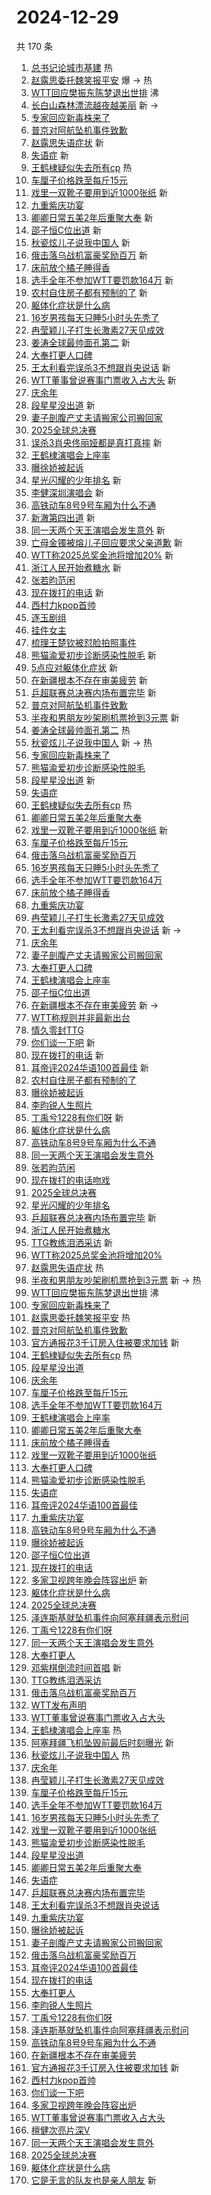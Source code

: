 # 2024-12-29

共 170 条

<!-- BEGIN -->
<!-- 最后更新时间 Sun Dec 29 2024 03:12:10 GMT+0800 (China Standard Time) -->

1. [总书记论城市基建](https://s.weibo.com//weibo?q=%23%E6%80%BB%E4%B9%A6%E8%AE%B0%E8%AE%BA%E5%9F%8E%E5%B8%82%E5%9F%BA%E5%BB%BA%23&Refer=new_time)
   热
1. [赵露思委托魏笑报平安](https://s.weibo.com//weibo?q=%E8%B5%B5%E9%9C%B2%E6%80%9D%E5%A7%94%E6%89%98%E9%AD%8F%E7%AC%91%E6%8A%A5%E5%B9%B3%E5%AE%89&t=31&band_rank=1&Refer=top)
   爆 -> 热
1. [WTT回应樊振东陈梦退出世排](https://s.weibo.com//weibo?q=WTT%E5%9B%9E%E5%BA%94%E6%A8%8A%E6%8C%AF%E4%B8%9C%E9%99%88%E6%A2%A6%E9%80%80%E5%87%BA%E4%B8%96%E6%8E%92&t=31&band_rank=2&Refer=top)
   沸
1. [长白山森林漂流越夜越美丽](https://s.weibo.com//weibo?q=%23%E9%95%BF%E7%99%BD%E5%B1%B1%E6%A3%AE%E6%9E%97%E6%BC%82%E6%B5%81%E8%B6%8A%E5%A4%9C%E8%B6%8A%E7%BE%8E%E4%B8%BD%23&t=31&band_rank=3&Refer=top)
   新 ->
1. [专家回应新毒株来了](https://s.weibo.com//weibo?q=%23%E4%B8%93%E5%AE%B6%E5%9B%9E%E5%BA%94%E6%96%B0%E6%AF%92%E6%A0%AA%E6%9D%A5%E4%BA%86%23&t=31&band_rank=4&Refer=top)
1. [普京对阿航坠机事件致歉](https://s.weibo.com//weibo?q=%23%E6%99%AE%E4%BA%AC%E5%AF%B9%E9%98%BF%E8%88%AA%E5%9D%A0%E6%9C%BA%E4%BA%8B%E4%BB%B6%E8%87%B4%E6%AD%89%23&t=31&band_rank=5&Refer=top)
1. [赵露思失语症状](https://s.weibo.com//weibo?q=%23%E8%B5%B5%E9%9C%B2%E6%80%9D%E5%A4%B1%E8%AF%AD%E7%97%87%E7%8A%B6%23&t=31&band_rank=6&Refer=top)
   新
1. [失语症](https://s.weibo.com//weibo?q=%E5%A4%B1%E8%AF%AD%E7%97%87&t=31&band_rank=7&Refer=top)
   新
1. [王鹤棣疑似失去所有cp](https://s.weibo.com//weibo?q=%23%E7%8E%8B%E9%B9%A4%E6%A3%A3%E7%96%91%E4%BC%BC%E5%A4%B1%E5%8E%BB%E6%89%80%E6%9C%89cp%23&t=31&band_rank=8&Refer=top)
   热
1. [车厘子价格跌至每斤15元](https://s.weibo.com//weibo?q=%23%E8%BD%A6%E5%8E%98%E5%AD%90%E4%BB%B7%E6%A0%BC%E8%B7%8C%E8%87%B3%E6%AF%8F%E6%96%A415%E5%85%83%23&t=31&band_rank=9&Refer=top)
1. [戏里一双靴子要用到近1000张纸](https://s.weibo.com//weibo?q=%23%E6%88%8F%E9%87%8C%E4%B8%80%E5%8F%8C%E9%9D%B4%E5%AD%90%E8%A6%81%E7%94%A8%E5%88%B0%E8%BF%911000%E5%BC%A0%E7%BA%B8%23&t=31&band_rank=10&Refer=top)
   新
1. [九重紫庆功宴](https://s.weibo.com//weibo?q=%E4%B9%9D%E9%87%8D%E7%B4%AB%E5%BA%86%E5%8A%9F%E5%AE%B4&t=31&band_rank=11&Refer=top)
1. [卿卿日常五美2年后重聚大奉](https://s.weibo.com//weibo?q=%E5%8D%BF%E5%8D%BF%E6%97%A5%E5%B8%B8%E4%BA%94%E7%BE%8E2%E5%B9%B4%E5%90%8E%E9%87%8D%E8%81%9A%E5%A4%A7%E5%A5%89&t=31&band_rank=12&Refer=top)
   新
1. [邵子恒C位出道](https://s.weibo.com//weibo?q=%E9%82%B5%E5%AD%90%E6%81%92C%E4%BD%8D%E5%87%BA%E9%81%93&t=31&band_rank=13&Refer=top)
   新
1. [秋瓷炫儿子说我中国人](https://s.weibo.com//weibo?q=%23%E7%A7%8B%E7%93%B7%E7%82%AB%E5%84%BF%E5%AD%90%E8%AF%B4%E6%88%91%E4%B8%AD%E5%9B%BD%E4%BA%BA%23&t=31&band_rank=14&Refer=top)
   新
1. [俄击落乌战机富豪奖励百万](https://s.weibo.com//weibo?q=%23%E4%BF%84%E5%87%BB%E8%90%BD%E4%B9%8C%E6%88%98%E6%9C%BA%E5%AF%8C%E8%B1%AA%E5%A5%96%E5%8A%B1%E7%99%BE%E4%B8%87%23&t=31&band_rank=15&Refer=top)
   新
1. [床前放个橘子睡得香](https://s.weibo.com//weibo?q=%23%E5%BA%8A%E5%89%8D%E6%94%BE%E4%B8%AA%E6%A9%98%E5%AD%90%E7%9D%A1%E5%BE%97%E9%A6%99%23&t=31&band_rank=16&Refer=top)
1. [选手全年不参加WTT要罚款164万](https://s.weibo.com//weibo?q=%23%E9%80%89%E6%89%8B%E5%85%A8%E5%B9%B4%E4%B8%8D%E5%8F%82%E5%8A%A0WTT%E8%A6%81%E7%BD%9A%E6%AC%BE164%E4%B8%87%23&t=31&band_rank=17&Refer=top)
   新
1. [农村自住房子都有预制的了](https://s.weibo.com//weibo?q=%23%E5%86%9C%E6%9D%91%E8%87%AA%E4%BD%8F%E6%88%BF%E5%AD%90%E9%83%BD%E6%9C%89%E9%A2%84%E5%88%B6%E7%9A%84%E4%BA%86%23&t=31&band_rank=18&Refer=top)
   新
1. [躯体化症状是什么病](https://s.weibo.com//weibo?q=%23%E8%BA%AF%E4%BD%93%E5%8C%96%E7%97%87%E7%8A%B6%E6%98%AF%E4%BB%80%E4%B9%88%E7%97%85%23&t=31&band_rank=19&Refer=top)
1. [16岁男孩每天只睡5小时头先秃了](https://s.weibo.com//weibo?q=%2316%E5%B2%81%E7%94%B7%E5%AD%A9%E6%AF%8F%E5%A4%A9%E5%8F%AA%E7%9D%A15%E5%B0%8F%E6%97%B6%E5%A4%B4%E5%85%88%E7%A7%83%E4%BA%86%23&t=31&band_rank=20&Refer=top)
1. [冉莹颖儿子打生长激素27天见成效](https://s.weibo.com//weibo?q=%23%E5%86%89%E8%8E%B9%E9%A2%96%E5%84%BF%E5%AD%90%E6%89%93%E7%94%9F%E9%95%BF%E6%BF%80%E7%B4%A027%E5%A4%A9%E8%A7%81%E6%88%90%E6%95%88%23&t=31&band_rank=21&Refer=top)
1. [姜涛全球最帅面孔第二](https://s.weibo.com//weibo?q=%E5%A7%9C%E6%B6%9B%E5%85%A8%E7%90%83%E6%9C%80%E5%B8%85%E9%9D%A2%E5%AD%94%E7%AC%AC%E4%BA%8C&t=31&band_rank=22&Refer=top)
   新
1. [大奉打更人口碑](https://s.weibo.com//weibo?q=%23%E5%A4%A7%E5%A5%89%E6%89%93%E6%9B%B4%E4%BA%BA%E5%8F%A3%E7%A2%91%23&t=31&band_rank=23&Refer=top)
1. [王太利看完误杀3不想跟肖央说话](https://s.weibo.com//weibo?q=%E7%8E%8B%E5%A4%AA%E5%88%A9%E7%9C%8B%E5%AE%8C%E8%AF%AF%E6%9D%803%E4%B8%8D%E6%83%B3%E8%B7%9F%E8%82%96%E5%A4%AE%E8%AF%B4%E8%AF%9D&t=31&band_rank=24&Refer=top)
   新
1. [WTT董事曾说赛事门票收入占大头](https://s.weibo.com//weibo?q=%23WTT%E8%91%A3%E4%BA%8B%E6%9B%BE%E8%AF%B4%E8%B5%9B%E4%BA%8B%E9%97%A8%E7%A5%A8%E6%94%B6%E5%85%A5%E5%8D%A0%E5%A4%A7%E5%A4%B4%23&t=31&band_rank=25&Refer=top)
   新
1. [庆余年](https://s.weibo.com//weibo?q=%E5%BA%86%E4%BD%99%E5%B9%B4&t=31&band_rank=26&Refer=top)
1. [段星星没出道](https://s.weibo.com//weibo?q=%E6%AE%B5%E6%98%9F%E6%98%9F%E6%B2%A1%E5%87%BA%E9%81%93&t=31&band_rank=27&Refer=top)
   新
1. [妻子剖腹产丈夫请搬家公司搬回家](https://s.weibo.com//weibo?q=%23%E5%A6%BB%E5%AD%90%E5%89%96%E8%85%B9%E4%BA%A7%E4%B8%88%E5%A4%AB%E8%AF%B7%E6%90%AC%E5%AE%B6%E5%85%AC%E5%8F%B8%E6%90%AC%E5%9B%9E%E5%AE%B6%23&t=31&band_rank=28&Refer=top)
1. [2025全球总决赛](https://s.weibo.com//weibo?q=%232025%E5%85%A8%E7%90%83%E6%80%BB%E5%86%B3%E8%B5%9B%23&t=31&band_rank=29&Refer=top)
1. [误杀3肖央佟丽娅都是真打真摔](https://s.weibo.com//weibo?q=%23%E8%AF%AF%E6%9D%803%E8%82%96%E5%A4%AE%E4%BD%9F%E4%B8%BD%E5%A8%85%E9%83%BD%E6%98%AF%E7%9C%9F%E6%89%93%E7%9C%9F%E6%91%94%23&t=31&band_rank=30&Refer=top)
   新
1. [王鹤棣演唱会上座率](https://s.weibo.com//weibo?q=%23%E7%8E%8B%E9%B9%A4%E6%A3%A3%E6%BC%94%E5%94%B1%E4%BC%9A%E4%B8%8A%E5%BA%A7%E7%8E%87%23&t=31&band_rank=31&Refer=top)
1. [曝徐娇被起诉](https://s.weibo.com//weibo?q=%23%E6%9B%9D%E5%BE%90%E5%A8%87%E8%A2%AB%E8%B5%B7%E8%AF%89%23&t=31&band_rank=32&Refer=top)
1. [星光闪耀的少年排名](https://s.weibo.com//weibo?q=%E6%98%9F%E5%85%89%E9%97%AA%E8%80%80%E7%9A%84%E5%B0%91%E5%B9%B4%E6%8E%92%E5%90%8D&t=31&band_rank=33&Refer=top)
   新
1. [李健深圳演唱会](https://s.weibo.com//weibo?q=%E6%9D%8E%E5%81%A5%E6%B7%B1%E5%9C%B3%E6%BC%94%E5%94%B1%E4%BC%9A&t=31&band_rank=34&Refer=top)
   新
1. [高铁动车8号9号车厢为什么不通](https://s.weibo.com//weibo?q=%23%E9%AB%98%E9%93%81%E5%8A%A8%E8%BD%A68%E5%8F%B79%E5%8F%B7%E8%BD%A6%E5%8E%A2%E4%B8%BA%E4%BB%80%E4%B9%88%E4%B8%8D%E9%80%9A%23&t=31&band_rank=35&Refer=top)
1. [新澈第四出道](https://s.weibo.com//weibo?q=%E6%96%B0%E6%BE%88%E7%AC%AC%E5%9B%9B%E5%87%BA%E9%81%93&t=31&band_rank=36&Refer=top)
   新
1. [同一天两个天王演唱会发生意外](https://s.weibo.com//weibo?q=%23%E5%90%8C%E4%B8%80%E5%A4%A9%E4%B8%A4%E4%B8%AA%E5%A4%A9%E7%8E%8B%E6%BC%94%E5%94%B1%E4%BC%9A%E5%8F%91%E7%94%9F%E6%84%8F%E5%A4%96%23&t=31&band_rank=37&Refer=top)
   新
1. [亡母金镯被熔儿子回应要求父亲道歉](https://s.weibo.com//weibo?q=%23%E4%BA%A1%E6%AF%8D%E9%87%91%E9%95%AF%E8%A2%AB%E7%86%94%E5%84%BF%E5%AD%90%E5%9B%9E%E5%BA%94%E8%A6%81%E6%B1%82%E7%88%B6%E4%BA%B2%E9%81%93%E6%AD%89%23&t=31&band_rank=38&Refer=top)
   新
1. [WTT称2025总奖金池将增加20%](https://s.weibo.com//weibo?q=%23WTT%E7%A7%B02025%E6%80%BB%E5%A5%96%E9%87%91%E6%B1%A0%E5%B0%86%E5%A2%9E%E5%8A%A020%25%23&t=31&band_rank=39&Refer=top)
   新
1. [浙江人民开始煮糖水](https://s.weibo.com//weibo?q=%23%E6%B5%99%E6%B1%9F%E4%BA%BA%E6%B0%91%E5%BC%80%E5%A7%8B%E7%85%AE%E7%B3%96%E6%B0%B4%23&t=31&band_rank=40&Refer=top)
   新
1. [张若昀范闲](https://s.weibo.com//weibo?q=%23%E5%BC%A0%E8%8B%A5%E6%98%80%E8%8C%83%E9%97%B2%23&t=31&band_rank=41&Refer=top)
1. [现在拨打的电话](https://s.weibo.com//weibo?q=%E7%8E%B0%E5%9C%A8%E6%8B%A8%E6%89%93%E7%9A%84%E7%94%B5%E8%AF%9D&t=31&band_rank=42&Refer=top)
   新
1. [西村力kpop首帅](https://s.weibo.com//weibo?q=%E8%A5%BF%E6%9D%91%E5%8A%9Bkpop%E9%A6%96%E5%B8%85&t=31&band_rank=43&Refer=top)
1. [逐玉剧组](https://s.weibo.com//weibo?q=%23%E9%80%90%E7%8E%89%E5%89%A7%E7%BB%84%23&t=31&band_rank=44&Refer=top)
1. [挂件女主](https://s.weibo.com//weibo?q=%E6%8C%82%E4%BB%B6%E5%A5%B3%E4%B8%BB&t=31&band_rank=45&Refer=top)
1. [梳理王楚钦被怼脸拍照事件](https://s.weibo.com//weibo?q=%23%E6%A2%B3%E7%90%86%E7%8E%8B%E6%A5%9A%E9%92%A6%E8%A2%AB%E6%80%BC%E8%84%B8%E6%8B%8D%E7%85%A7%E4%BA%8B%E4%BB%B6%23&t=31&band_rank=46&Refer=top)
1. [熊猫渝爱初步诊断感染性脱毛](https://s.weibo.com//weibo?q=%23%E7%86%8A%E7%8C%AB%E6%B8%9D%E7%88%B1%E5%88%9D%E6%AD%A5%E8%AF%8A%E6%96%AD%E6%84%9F%E6%9F%93%E6%80%A7%E8%84%B1%E6%AF%9B%23&t=31&band_rank=47&Refer=top)
   新
1. [5点应对躯体化症状](https://s.weibo.com//weibo?q=%235%E7%82%B9%E5%BA%94%E5%AF%B9%E8%BA%AF%E4%BD%93%E5%8C%96%E7%97%87%E7%8A%B6%23&t=31&band_rank=48&Refer=top)
   新
1. [在新疆根本不存在审美疲劳](https://s.weibo.com//weibo?q=%23%E5%9C%A8%E6%96%B0%E7%96%86%E6%A0%B9%E6%9C%AC%E4%B8%8D%E5%AD%98%E5%9C%A8%E5%AE%A1%E7%BE%8E%E7%96%B2%E5%8A%B3%23&t=31&band_rank=49&Refer=top)
   新
1. [乒超联赛总决赛内场布置完毕](https://s.weibo.com//weibo?q=%23%E4%B9%92%E8%B6%85%E8%81%94%E8%B5%9B%E6%80%BB%E5%86%B3%E8%B5%9B%E5%86%85%E5%9C%BA%E5%B8%83%E7%BD%AE%E5%AE%8C%E6%AF%95%23&t=31&band_rank=50&Refer=top)
   新
1. [普京对阿航坠机事件致歉](https://s.weibo.com//weibo?q=%23%E6%99%AE%E4%BA%AC%E5%AF%B9%E9%98%BF%E8%88%AA%E5%9D%A0%E6%9C%BA%E4%BA%8B%E4%BB%B6%E8%87%B4%E6%AD%89%23&t=31&band_rank=4&Refer=top)
1. [半夜和男朋友吵架刷机票抢到3元票](https://s.weibo.com//weibo?q=%23%E5%8D%8A%E5%A4%9C%E5%92%8C%E7%94%B7%E6%9C%8B%E5%8F%8B%E5%90%B5%E6%9E%B6%E5%88%B7%E6%9C%BA%E7%A5%A8%E6%8A%A2%E5%88%B03%E5%85%83%E7%A5%A8%23&t=31&band_rank=5&Refer=top)
   新
1. [姜涛全球最帅面孔第二](https://s.weibo.com//weibo?q=%E5%A7%9C%E6%B6%9B%E5%85%A8%E7%90%83%E6%9C%80%E5%B8%85%E9%9D%A2%E5%AD%94%E7%AC%AC%E4%BA%8C&t=31&band_rank=7&Refer=top)
   热
1. [秋瓷炫儿子说我中国人](https://s.weibo.com//weibo?q=%23%E7%A7%8B%E7%93%B7%E7%82%AB%E5%84%BF%E5%AD%90%E8%AF%B4%E6%88%91%E4%B8%AD%E5%9B%BD%E4%BA%BA%23&t=31&band_rank=8&Refer=top)
   新 -> 热
1. [专家回应新毒株来了](https://s.weibo.com//weibo?q=%23%E4%B8%93%E5%AE%B6%E5%9B%9E%E5%BA%94%E6%96%B0%E6%AF%92%E6%A0%AA%E6%9D%A5%E4%BA%86%23&t=31&band_rank=9&Refer=top)
1. [熊猫渝爱初步诊断感染性脱毛](https://s.weibo.com//weibo?q=%23%E7%86%8A%E7%8C%AB%E6%B8%9D%E7%88%B1%E5%88%9D%E6%AD%A5%E8%AF%8A%E6%96%AD%E6%84%9F%E6%9F%93%E6%80%A7%E8%84%B1%E6%AF%9B%23&t=31&band_rank=10&Refer=top)
1. [段星星没出道](https://s.weibo.com//weibo?q=%E6%AE%B5%E6%98%9F%E6%98%9F%E6%B2%A1%E5%87%BA%E9%81%93&t=31&band_rank=11&Refer=top)
   新
1. [失语症](https://s.weibo.com//weibo?q=%E5%A4%B1%E8%AF%AD%E7%97%87&t=31&band_rank=12&Refer=top)
1. [王鹤棣疑似失去所有cp](https://s.weibo.com//weibo?q=%23%E7%8E%8B%E9%B9%A4%E6%A3%A3%E7%96%91%E4%BC%BC%E5%A4%B1%E5%8E%BB%E6%89%80%E6%9C%89cp%23&t=31&band_rank=13&Refer=top)
   热
1. [卿卿日常五美2年后重聚大奉](https://s.weibo.com//weibo?q=%E5%8D%BF%E5%8D%BF%E6%97%A5%E5%B8%B8%E4%BA%94%E7%BE%8E2%E5%B9%B4%E5%90%8E%E9%87%8D%E8%81%9A%E5%A4%A7%E5%A5%89&t=31&band_rank=14&Refer=top)
1. [戏里一双靴子要用到近1000张纸](https://s.weibo.com//weibo?q=%23%E6%88%8F%E9%87%8C%E4%B8%80%E5%8F%8C%E9%9D%B4%E5%AD%90%E8%A6%81%E7%94%A8%E5%88%B0%E8%BF%911000%E5%BC%A0%E7%BA%B8%23&t=31&band_rank=15&Refer=top)
   新
1. [车厘子价格跌至每斤15元](https://s.weibo.com//weibo?q=%23%E8%BD%A6%E5%8E%98%E5%AD%90%E4%BB%B7%E6%A0%BC%E8%B7%8C%E8%87%B3%E6%AF%8F%E6%96%A415%E5%85%83%23&t=31&band_rank=16&Refer=top)
1. [俄击落乌战机富豪奖励百万](https://s.weibo.com//weibo?q=%23%E4%BF%84%E5%87%BB%E8%90%BD%E4%B9%8C%E6%88%98%E6%9C%BA%E5%AF%8C%E8%B1%AA%E5%A5%96%E5%8A%B1%E7%99%BE%E4%B8%87%23&t=31&band_rank=17&Refer=top)
1. [16岁男孩每天只睡5小时头先秃了](https://s.weibo.com//weibo?q=%2316%E5%B2%81%E7%94%B7%E5%AD%A9%E6%AF%8F%E5%A4%A9%E5%8F%AA%E7%9D%A15%E5%B0%8F%E6%97%B6%E5%A4%B4%E5%85%88%E7%A7%83%E4%BA%86%23&t=31&band_rank=18&Refer=top)
1. [选手全年不参加WTT要罚款164万](https://s.weibo.com//weibo?q=%23%E9%80%89%E6%89%8B%E5%85%A8%E5%B9%B4%E4%B8%8D%E5%8F%82%E5%8A%A0WTT%E8%A6%81%E7%BD%9A%E6%AC%BE164%E4%B8%87%23&t=31&band_rank=19&Refer=top)
1. [床前放个橘子睡得香](https://s.weibo.com//weibo?q=%23%E5%BA%8A%E5%89%8D%E6%94%BE%E4%B8%AA%E6%A9%98%E5%AD%90%E7%9D%A1%E5%BE%97%E9%A6%99%23&t=31&band_rank=20&Refer=top)
1. [九重紫庆功宴](https://s.weibo.com//weibo?q=%E4%B9%9D%E9%87%8D%E7%B4%AB%E5%BA%86%E5%8A%9F%E5%AE%B4&t=31&band_rank=21&Refer=top)
1. [冉莹颖儿子打生长激素27天见成效](https://s.weibo.com//weibo?q=%23%E5%86%89%E8%8E%B9%E9%A2%96%E5%84%BF%E5%AD%90%E6%89%93%E7%94%9F%E9%95%BF%E6%BF%80%E7%B4%A027%E5%A4%A9%E8%A7%81%E6%88%90%E6%95%88%23&t=31&band_rank=22&Refer=top)
1. [王太利看完误杀3不想跟肖央说话](https://s.weibo.com//weibo?q=%E7%8E%8B%E5%A4%AA%E5%88%A9%E7%9C%8B%E5%AE%8C%E8%AF%AF%E6%9D%803%E4%B8%8D%E6%83%B3%E8%B7%9F%E8%82%96%E5%A4%AE%E8%AF%B4%E8%AF%9D&t=31&band_rank=23&Refer=top)
   新 ->
1. [庆余年](https://s.weibo.com//weibo?q=%E5%BA%86%E4%BD%99%E5%B9%B4&t=31&band_rank=24&Refer=top)
1. [妻子剖腹产丈夫请搬家公司搬回家](https://s.weibo.com//weibo?q=%23%E5%A6%BB%E5%AD%90%E5%89%96%E8%85%B9%E4%BA%A7%E4%B8%88%E5%A4%AB%E8%AF%B7%E6%90%AC%E5%AE%B6%E5%85%AC%E5%8F%B8%E6%90%AC%E5%9B%9E%E5%AE%B6%23&t=31&band_rank=25&Refer=top)
1. [大奉打更人口碑](https://s.weibo.com//weibo?q=%23%E5%A4%A7%E5%A5%89%E6%89%93%E6%9B%B4%E4%BA%BA%E5%8F%A3%E7%A2%91%23&t=31&band_rank=26&Refer=top)
1. [王鹤棣演唱会上座率](https://s.weibo.com//weibo?q=%23%E7%8E%8B%E9%B9%A4%E6%A3%A3%E6%BC%94%E5%94%B1%E4%BC%9A%E4%B8%8A%E5%BA%A7%E7%8E%87%23&t=31&band_rank=27&Refer=top)
1. [邵子恒C位出道](https://s.weibo.com//weibo?q=%E9%82%B5%E5%AD%90%E6%81%92C%E4%BD%8D%E5%87%BA%E9%81%93&t=31&band_rank=28&Refer=top)
1. [在新疆根本不存在审美疲劳](https://s.weibo.com//weibo?q=%23%E5%9C%A8%E6%96%B0%E7%96%86%E6%A0%B9%E6%9C%AC%E4%B8%8D%E5%AD%98%E5%9C%A8%E5%AE%A1%E7%BE%8E%E7%96%B2%E5%8A%B3%23&t=31&band_rank=29&Refer=top)
   新 ->
1. [WTT称规则并非最新出台](https://s.weibo.com//weibo?q=%23WTT%E7%A7%B0%E8%A7%84%E5%88%99%E5%B9%B6%E9%9D%9E%E6%9C%80%E6%96%B0%E5%87%BA%E5%8F%B0%23&t=31&band_rank=30&Refer=top)
1. [情久零封TTG](https://s.weibo.com//weibo?q=%23%E6%83%85%E4%B9%85%E9%9B%B6%E5%B0%81TTG%23&t=31&band_rank=31&Refer=top)
1. [你们谈一下吧](https://s.weibo.com//weibo?q=%23%E4%BD%A0%E4%BB%AC%E8%B0%88%E4%B8%80%E4%B8%8B%E5%90%A7%23&t=31&band_rank=32&Refer=top)
   新
1. [现在拨打的电话](https://s.weibo.com//weibo?q=%E7%8E%B0%E5%9C%A8%E6%8B%A8%E6%89%93%E7%9A%84%E7%94%B5%E8%AF%9D&t=31&band_rank=33&Refer=top)
   新
1. [耳帝评2024华语100首最佳](https://s.weibo.com//weibo?q=%E8%80%B3%E5%B8%9D%E8%AF%842024%E5%8D%8E%E8%AF%AD100%E9%A6%96%E6%9C%80%E4%BD%B3&t=31&band_rank=34&Refer=top)
   新
1. [农村自住房子都有预制的了](https://s.weibo.com//weibo?q=%23%E5%86%9C%E6%9D%91%E8%87%AA%E4%BD%8F%E6%88%BF%E5%AD%90%E9%83%BD%E6%9C%89%E9%A2%84%E5%88%B6%E7%9A%84%E4%BA%86%23&t=31&band_rank=35&Refer=top)
1. [曝徐娇被起诉](https://s.weibo.com//weibo?q=%23%E6%9B%9D%E5%BE%90%E5%A8%87%E8%A2%AB%E8%B5%B7%E8%AF%89%23&t=31&band_rank=36&Refer=top)
1. [李昀锐人生照片](https://s.weibo.com//weibo?q=%23%E6%9D%8E%E6%98%80%E9%94%90%E4%BA%BA%E7%94%9F%E7%85%A7%E7%89%87%23&t=31&band_rank=37&Refer=top)
1. [丁禹兮1228有你们呀](https://s.weibo.com//weibo?q=%23%E4%B8%81%E7%A6%B9%E5%85%AE1228%E6%9C%89%E4%BD%A0%E4%BB%AC%E5%91%80%23&t=31&band_rank=38&Refer=top)
   新
1. [躯体化症状是什么病](https://s.weibo.com//weibo?q=%23%E8%BA%AF%E4%BD%93%E5%8C%96%E7%97%87%E7%8A%B6%E6%98%AF%E4%BB%80%E4%B9%88%E7%97%85%23&t=31&band_rank=39&Refer=top)
1. [高铁动车8号9号车厢为什么不通](https://s.weibo.com//weibo?q=%23%E9%AB%98%E9%93%81%E5%8A%A8%E8%BD%A68%E5%8F%B79%E5%8F%B7%E8%BD%A6%E5%8E%A2%E4%B8%BA%E4%BB%80%E4%B9%88%E4%B8%8D%E9%80%9A%23&t=31&band_rank=40&Refer=top)
1. [同一天两个天王演唱会发生意外](https://s.weibo.com//weibo?q=%23%E5%90%8C%E4%B8%80%E5%A4%A9%E4%B8%A4%E4%B8%AA%E5%A4%A9%E7%8E%8B%E6%BC%94%E5%94%B1%E4%BC%9A%E5%8F%91%E7%94%9F%E6%84%8F%E5%A4%96%23&t=31&band_rank=41&Refer=top)
1. [张若昀范闲](https://s.weibo.com//weibo?q=%23%E5%BC%A0%E8%8B%A5%E6%98%80%E8%8C%83%E9%97%B2%23&t=31&band_rank=42&Refer=top)
1. [现在拨打的电话吻戏](https://s.weibo.com//weibo?q=%E7%8E%B0%E5%9C%A8%E6%8B%A8%E6%89%93%E7%9A%84%E7%94%B5%E8%AF%9D%E5%90%BB%E6%88%8F&t=31&band_rank=44&Refer=top)
1. [2025全球总决赛](https://s.weibo.com//weibo?q=%232025%E5%85%A8%E7%90%83%E6%80%BB%E5%86%B3%E8%B5%9B%23&t=31&band_rank=45&Refer=top)
1. [星光闪耀的少年排名](https://s.weibo.com//weibo?q=%E6%98%9F%E5%85%89%E9%97%AA%E8%80%80%E7%9A%84%E5%B0%91%E5%B9%B4%E6%8E%92%E5%90%8D&t=31&band_rank=46&Refer=top)
1. [乒超联赛总决赛内场布置完毕](https://s.weibo.com//weibo?q=%23%E4%B9%92%E8%B6%85%E8%81%94%E8%B5%9B%E6%80%BB%E5%86%B3%E8%B5%9B%E5%86%85%E5%9C%BA%E5%B8%83%E7%BD%AE%E5%AE%8C%E6%AF%95%23&t=31&band_rank=47&Refer=top)
   新
1. [浙江人民开始煮糖水](https://s.weibo.com//weibo?q=%23%E6%B5%99%E6%B1%9F%E4%BA%BA%E6%B0%91%E5%BC%80%E5%A7%8B%E7%85%AE%E7%B3%96%E6%B0%B4%23&t=31&band_rank=48&Refer=top)
1. [TTG教练泪洒采访](https://s.weibo.com//weibo?q=%23TTG%E6%95%99%E7%BB%83%E6%B3%AA%E6%B4%92%E9%87%87%E8%AE%BF%23&t=31&band_rank=49&Refer=top)
   新
1. [WTT称2025总奖金池将增加20%](https://s.weibo.com//weibo?q=%23WTT%E7%A7%B02025%E6%80%BB%E5%A5%96%E9%87%91%E6%B1%A0%E5%B0%86%E5%A2%9E%E5%8A%A020%25%23&t=31&band_rank=50&Refer=top)
1. [赵露思失语症状](https://s.weibo.com//weibo?q=%23%E8%B5%B5%E9%9C%B2%E6%80%9D%E5%A4%B1%E8%AF%AD%E7%97%87%E7%8A%B6%23&t=31&band_rank=1&Refer=top)
   热
1. [半夜和男朋友吵架刷机票抢到3元票](https://s.weibo.com//weibo?q=%23%E5%8D%8A%E5%A4%9C%E5%92%8C%E7%94%B7%E6%9C%8B%E5%8F%8B%E5%90%B5%E6%9E%B6%E5%88%B7%E6%9C%BA%E7%A5%A8%E6%8A%A2%E5%88%B03%E5%85%83%E7%A5%A8%23&t=31&band_rank=2&Refer=top)
   新 -> 热
1. [WTT回应樊振东陈梦退出世排](https://s.weibo.com//weibo?q=WTT%E5%9B%9E%E5%BA%94%E6%A8%8A%E6%8C%AF%E4%B8%9C%E9%99%88%E6%A2%A6%E9%80%80%E5%87%BA%E4%B8%96%E6%8E%92&t=31&band_rank=4&Refer=top)
   沸
1. [专家回应新毒株来了](https://s.weibo.com//weibo?q=%23%E4%B8%93%E5%AE%B6%E5%9B%9E%E5%BA%94%E6%96%B0%E6%AF%92%E6%A0%AA%E6%9D%A5%E4%BA%86%23&t=31&band_rank=5&Refer=top)
1. [赵露思委托魏笑报平安](https://s.weibo.com//weibo?q=%E8%B5%B5%E9%9C%B2%E6%80%9D%E5%A7%94%E6%89%98%E9%AD%8F%E7%AC%91%E6%8A%A5%E5%B9%B3%E5%AE%89&t=31&band_rank=6&Refer=top)
   热
1. [普京对阿航坠机事件致歉](https://s.weibo.com//weibo?q=%23%E6%99%AE%E4%BA%AC%E5%AF%B9%E9%98%BF%E8%88%AA%E5%9D%A0%E6%9C%BA%E4%BA%8B%E4%BB%B6%E8%87%B4%E6%AD%89%23&t=31&band_rank=9&Refer=top)
1. [官方通报花3千订房入住被要求加钱](https://s.weibo.com//weibo?q=%23%E5%AE%98%E6%96%B9%E9%80%9A%E6%8A%A5%E8%8A%B13%E5%8D%83%E8%AE%A2%E6%88%BF%E5%85%A5%E4%BD%8F%E8%A2%AB%E8%A6%81%E6%B1%82%E5%8A%A0%E9%92%B1%23&t=31&band_rank=10&Refer=top)
   新
1. [王鹤棣疑似失去所有cp](https://s.weibo.com//weibo?q=%23%E7%8E%8B%E9%B9%A4%E6%A3%A3%E7%96%91%E4%BC%BC%E5%A4%B1%E5%8E%BB%E6%89%80%E6%9C%89cp%23&t=31&band_rank=11&Refer=top)
   热
1. [段星星没出道](https://s.weibo.com//weibo?q=%E6%AE%B5%E6%98%9F%E6%98%9F%E6%B2%A1%E5%87%BA%E9%81%93&t=31&band_rank=12&Refer=top)
1. [庆余年](https://s.weibo.com//weibo?q=%E5%BA%86%E4%BD%99%E5%B9%B4&t=31&band_rank=13&Refer=top)
1. [车厘子价格跌至每斤15元](https://s.weibo.com//weibo?q=%23%E8%BD%A6%E5%8E%98%E5%AD%90%E4%BB%B7%E6%A0%BC%E8%B7%8C%E8%87%B3%E6%AF%8F%E6%96%A415%E5%85%83%23&t=31&band_rank=14&Refer=top)
1. [选手全年不参加WTT要罚款164万](https://s.weibo.com//weibo?q=%23%E9%80%89%E6%89%8B%E5%85%A8%E5%B9%B4%E4%B8%8D%E5%8F%82%E5%8A%A0WTT%E8%A6%81%E7%BD%9A%E6%AC%BE164%E4%B8%87%23&t=31&band_rank=15&Refer=top)
1. [王鹤棣演唱会上座率](https://s.weibo.com//weibo?q=%23%E7%8E%8B%E9%B9%A4%E6%A3%A3%E6%BC%94%E5%94%B1%E4%BC%9A%E4%B8%8A%E5%BA%A7%E7%8E%87%23&t=31&band_rank=16&Refer=top)
1. [卿卿日常五美2年后重聚大奉](https://s.weibo.com//weibo?q=%E5%8D%BF%E5%8D%BF%E6%97%A5%E5%B8%B8%E4%BA%94%E7%BE%8E2%E5%B9%B4%E5%90%8E%E9%87%8D%E8%81%9A%E5%A4%A7%E5%A5%89&t=31&band_rank=17&Refer=top)
1. [床前放个橘子睡得香](https://s.weibo.com//weibo?q=%23%E5%BA%8A%E5%89%8D%E6%94%BE%E4%B8%AA%E6%A9%98%E5%AD%90%E7%9D%A1%E5%BE%97%E9%A6%99%23&t=31&band_rank=19&Refer=top)
1. [戏里一双靴子要用到近1000张纸](https://s.weibo.com//weibo?q=%23%E6%88%8F%E9%87%8C%E4%B8%80%E5%8F%8C%E9%9D%B4%E5%AD%90%E8%A6%81%E7%94%A8%E5%88%B0%E8%BF%911000%E5%BC%A0%E7%BA%B8%23&t=31&band_rank=20&Refer=top)
1. [大奉打更人口碑](https://s.weibo.com//weibo?q=%23%E5%A4%A7%E5%A5%89%E6%89%93%E6%9B%B4%E4%BA%BA%E5%8F%A3%E7%A2%91%23&t=31&band_rank=21&Refer=top)
1. [熊猫渝爱初步诊断感染性脱毛](https://s.weibo.com//weibo?q=%23%E7%86%8A%E7%8C%AB%E6%B8%9D%E7%88%B1%E5%88%9D%E6%AD%A5%E8%AF%8A%E6%96%AD%E6%84%9F%E6%9F%93%E6%80%A7%E8%84%B1%E6%AF%9B%23&t=31&band_rank=24&Refer=top)
1. [失语症](https://s.weibo.com//weibo?q=%E5%A4%B1%E8%AF%AD%E7%97%87&t=31&band_rank=26&Refer=top)
1. [耳帝评2024华语100首最佳](https://s.weibo.com//weibo?q=%E8%80%B3%E5%B8%9D%E8%AF%842024%E5%8D%8E%E8%AF%AD100%E9%A6%96%E6%9C%80%E4%BD%B3&t=31&band_rank=27&Refer=top)
1. [九重紫庆功宴](https://s.weibo.com//weibo?q=%E4%B9%9D%E9%87%8D%E7%B4%AB%E5%BA%86%E5%8A%9F%E5%AE%B4&t=31&band_rank=28&Refer=top)
1. [高铁动车8号9号车厢为什么不通](https://s.weibo.com//weibo?q=%23%E9%AB%98%E9%93%81%E5%8A%A8%E8%BD%A68%E5%8F%B79%E5%8F%B7%E8%BD%A6%E5%8E%A2%E4%B8%BA%E4%BB%80%E4%B9%88%E4%B8%8D%E9%80%9A%23&t=31&band_rank=30&Refer=top)
1. [曝徐娇被起诉](https://s.weibo.com//weibo?q=%23%E6%9B%9D%E5%BE%90%E5%A8%87%E8%A2%AB%E8%B5%B7%E8%AF%89%23&t=31&band_rank=31&Refer=top)
1. [邵子恒C位出道](https://s.weibo.com//weibo?q=%E9%82%B5%E5%AD%90%E6%81%92C%E4%BD%8D%E5%87%BA%E9%81%93&t=31&band_rank=33&Refer=top)
1. [现在拨打的电话](https://s.weibo.com//weibo?q=%E7%8E%B0%E5%9C%A8%E6%8B%A8%E6%89%93%E7%9A%84%E7%94%B5%E8%AF%9D&t=31&band_rank=34&Refer=top)
1. [多家卫视跨年晚会阵容出炉](https://s.weibo.com//weibo?q=%23%E5%A4%9A%E5%AE%B6%E5%8D%AB%E8%A7%86%E8%B7%A8%E5%B9%B4%E6%99%9A%E4%BC%9A%E9%98%B5%E5%AE%B9%E5%87%BA%E7%82%89%23&t=31&band_rank=36&Refer=top)
   新
1. [躯体化症状是什么病](https://s.weibo.com//weibo?q=%23%E8%BA%AF%E4%BD%93%E5%8C%96%E7%97%87%E7%8A%B6%E6%98%AF%E4%BB%80%E4%B9%88%E7%97%85%23&t=31&band_rank=38&Refer=top)
1. [2025全球总决赛](https://s.weibo.com//weibo?q=%232025%E5%85%A8%E7%90%83%E6%80%BB%E5%86%B3%E8%B5%9B%23&t=31&band_rank=39&Refer=top)
1. [泽连斯基就坠机事件向阿塞拜疆表示慰问](https://s.weibo.com//weibo?q=%23%E6%B3%BD%E8%BF%9E%E6%96%AF%E5%9F%BA%E5%B0%B1%E5%9D%A0%E6%9C%BA%E4%BA%8B%E4%BB%B6%E5%90%91%E9%98%BF%E5%A1%9E%E6%8B%9C%E7%96%86%E8%A1%A8%E7%A4%BA%E6%85%B0%E9%97%AE%23&t=31&band_rank=40&Refer=top)
1. [丁禹兮1228有你们呀](https://s.weibo.com//weibo?q=%23%E4%B8%81%E7%A6%B9%E5%85%AE1228%E6%9C%89%E4%BD%A0%E4%BB%AC%E5%91%80%23&t=31&band_rank=41&Refer=top)
1. [同一天两个天王演唱会发生意外](https://s.weibo.com//weibo?q=%23%E5%90%8C%E4%B8%80%E5%A4%A9%E4%B8%A4%E4%B8%AA%E5%A4%A9%E7%8E%8B%E6%BC%94%E5%94%B1%E4%BC%9A%E5%8F%91%E7%94%9F%E6%84%8F%E5%A4%96%23&t=31&band_rank=44&Refer=top)
1. [大奉打更人](https://s.weibo.com//weibo?q=%E5%A4%A7%E5%A5%89%E6%89%93%E6%9B%B4%E4%BA%BA&t=31&band_rank=45&Refer=top)
1. [邓紫棋倒流时间首唱](https://s.weibo.com//weibo?q=%E9%82%93%E7%B4%AB%E6%A3%8B%E5%80%92%E6%B5%81%E6%97%B6%E9%97%B4%E9%A6%96%E5%94%B1&t=31&band_rank=46&Refer=top)
   新
1. [TTG教练泪洒采访](https://s.weibo.com//weibo?q=%23TTG%E6%95%99%E7%BB%83%E6%B3%AA%E6%B4%92%E9%87%87%E8%AE%BF%23&t=31&band_rank=47&Refer=top)
1. [俄击落乌战机富豪奖励百万](https://s.weibo.com//weibo?q=%23%E4%BF%84%E5%87%BB%E8%90%BD%E4%B9%8C%E6%88%98%E6%9C%BA%E5%AF%8C%E8%B1%AA%E5%A5%96%E5%8A%B1%E7%99%BE%E4%B8%87%23&t=31&band_rank=48&Refer=top)
1. [WTT发布声明](https://s.weibo.com//weibo?q=%23WTT%E5%8F%91%E5%B8%83%E5%A3%B0%E6%98%8E%23&t=31&band_rank=49&Refer=top)
1. [WTT董事曾说赛事门票收入占大头](https://s.weibo.com//weibo?q=%23WTT%E8%91%A3%E4%BA%8B%E6%9B%BE%E8%AF%B4%E8%B5%9B%E4%BA%8B%E9%97%A8%E7%A5%A8%E6%94%B6%E5%85%A5%E5%8D%A0%E5%A4%A7%E5%A4%B4%23&t=31&band_rank=50&Refer=top)
1. [王鹤棣演唱会上座率](https://s.weibo.com//weibo?q=%23%E7%8E%8B%E9%B9%A4%E6%A3%A3%E6%BC%94%E5%94%B1%E4%BC%9A%E4%B8%8A%E5%BA%A7%E7%8E%87%23&t=31&band_rank=8&Refer=top)
   热
1. [阿塞拜疆飞机坠毁前最后时刻曝光](https://s.weibo.com//weibo?q=%23%E9%98%BF%E5%A1%9E%E6%8B%9C%E7%96%86%E9%A3%9E%E6%9C%BA%E5%9D%A0%E6%AF%81%E5%89%8D%E6%9C%80%E5%90%8E%E6%97%B6%E5%88%BB%E6%9B%9D%E5%85%89%23&t=31&band_rank=10&Refer=top)
   新
1. [秋瓷炫儿子说我中国人](https://s.weibo.com//weibo?q=%23%E7%A7%8B%E7%93%B7%E7%82%AB%E5%84%BF%E5%AD%90%E8%AF%B4%E6%88%91%E4%B8%AD%E5%9B%BD%E4%BA%BA%23&t=31&band_rank=11&Refer=top)
   热
1. [庆余年](https://s.weibo.com//weibo?q=%E5%BA%86%E4%BD%99%E5%B9%B4&t=31&band_rank=12&Refer=top)
1. [冉莹颖儿子打生长激素27天见成效](https://s.weibo.com//weibo?q=%23%E5%86%89%E8%8E%B9%E9%A2%96%E5%84%BF%E5%AD%90%E6%89%93%E7%94%9F%E9%95%BF%E6%BF%80%E7%B4%A027%E5%A4%A9%E8%A7%81%E6%88%90%E6%95%88%23&t=31&band_rank=14&Refer=top)
1. [车厘子价格跌至每斤15元](https://s.weibo.com//weibo?q=%23%E8%BD%A6%E5%8E%98%E5%AD%90%E4%BB%B7%E6%A0%BC%E8%B7%8C%E8%87%B3%E6%AF%8F%E6%96%A415%E5%85%83%23&t=31&band_rank=15&Refer=top)
1. [选手全年不参加WTT要罚款164万](https://s.weibo.com//weibo?q=%23%E9%80%89%E6%89%8B%E5%85%A8%E5%B9%B4%E4%B8%8D%E5%8F%82%E5%8A%A0WTT%E8%A6%81%E7%BD%9A%E6%AC%BE164%E4%B8%87%23&t=31&band_rank=16&Refer=top)
1. [16岁男孩每天只睡5小时头先秃了](https://s.weibo.com//weibo?q=%2316%E5%B2%81%E7%94%B7%E5%AD%A9%E6%AF%8F%E5%A4%A9%E5%8F%AA%E7%9D%A15%E5%B0%8F%E6%97%B6%E5%A4%B4%E5%85%88%E7%A7%83%E4%BA%86%23&t=31&band_rank=17&Refer=top)
1. [戏里一双靴子要用到近1000张纸](https://s.weibo.com//weibo?q=%23%E6%88%8F%E9%87%8C%E4%B8%80%E5%8F%8C%E9%9D%B4%E5%AD%90%E8%A6%81%E7%94%A8%E5%88%B0%E8%BF%911000%E5%BC%A0%E7%BA%B8%23&t=31&band_rank=18&Refer=top)
1. [熊猫渝爱初步诊断感染性脱毛](https://s.weibo.com//weibo?q=%23%E7%86%8A%E7%8C%AB%E6%B8%9D%E7%88%B1%E5%88%9D%E6%AD%A5%E8%AF%8A%E6%96%AD%E6%84%9F%E6%9F%93%E6%80%A7%E8%84%B1%E6%AF%9B%23&t=31&band_rank=20&Refer=top)
1. [段星星没出道](https://s.weibo.com//weibo?q=%E6%AE%B5%E6%98%9F%E6%98%9F%E6%B2%A1%E5%87%BA%E9%81%93&t=31&band_rank=22&Refer=top)
1. [卿卿日常五美2年后重聚大奉](https://s.weibo.com//weibo?q=%E5%8D%BF%E5%8D%BF%E6%97%A5%E5%B8%B8%E4%BA%94%E7%BE%8E2%E5%B9%B4%E5%90%8E%E9%87%8D%E8%81%9A%E5%A4%A7%E5%A5%89&t=31&band_rank=23&Refer=top)
1. [失语症](https://s.weibo.com//weibo?q=%E5%A4%B1%E8%AF%AD%E7%97%87&t=31&band_rank=24&Refer=top)
1. [乒超联赛总决赛内场布置完毕](https://s.weibo.com//weibo?q=%23%E4%B9%92%E8%B6%85%E8%81%94%E8%B5%9B%E6%80%BB%E5%86%B3%E8%B5%9B%E5%86%85%E5%9C%BA%E5%B8%83%E7%BD%AE%E5%AE%8C%E6%AF%95%23&t=31&band_rank=25&Refer=top)
1. [王太利看完误杀3不想跟肖央说话](https://s.weibo.com//weibo?q=%E7%8E%8B%E5%A4%AA%E5%88%A9%E7%9C%8B%E5%AE%8C%E8%AF%AF%E6%9D%803%E4%B8%8D%E6%83%B3%E8%B7%9F%E8%82%96%E5%A4%AE%E8%AF%B4%E8%AF%9D&t=31&band_rank=26&Refer=top)
1. [九重紫庆功宴](https://s.weibo.com//weibo?q=%E4%B9%9D%E9%87%8D%E7%B4%AB%E5%BA%86%E5%8A%9F%E5%AE%B4&t=31&band_rank=27&Refer=top)
1. [曝徐娇被起诉](https://s.weibo.com//weibo?q=%23%E6%9B%9D%E5%BE%90%E5%A8%87%E8%A2%AB%E8%B5%B7%E8%AF%89%23&t=31&band_rank=28&Refer=top)
1. [妻子剖腹产丈夫请搬家公司搬回家](https://s.weibo.com//weibo?q=%23%E5%A6%BB%E5%AD%90%E5%89%96%E8%85%B9%E4%BA%A7%E4%B8%88%E5%A4%AB%E8%AF%B7%E6%90%AC%E5%AE%B6%E5%85%AC%E5%8F%B8%E6%90%AC%E5%9B%9E%E5%AE%B6%23&t=31&band_rank=29&Refer=top)
1. [俄击落乌战机富豪奖励百万](https://s.weibo.com//weibo?q=%23%E4%BF%84%E5%87%BB%E8%90%BD%E4%B9%8C%E6%88%98%E6%9C%BA%E5%AF%8C%E8%B1%AA%E5%A5%96%E5%8A%B1%E7%99%BE%E4%B8%87%23&t=31&band_rank=30&Refer=top)
1. [耳帝评2024华语100首最佳](https://s.weibo.com//weibo?q=%E8%80%B3%E5%B8%9D%E8%AF%842024%E5%8D%8E%E8%AF%AD100%E9%A6%96%E6%9C%80%E4%BD%B3&t=31&band_rank=31&Refer=top)
1. [现在拨打的电话](https://s.weibo.com//weibo?q=%E7%8E%B0%E5%9C%A8%E6%8B%A8%E6%89%93%E7%9A%84%E7%94%B5%E8%AF%9D&t=31&band_rank=32&Refer=top)
1. [大奉打更人](https://s.weibo.com//weibo?q=%E5%A4%A7%E5%A5%89%E6%89%93%E6%9B%B4%E4%BA%BA&t=31&band_rank=34&Refer=top)
1. [李昀锐人生照片](https://s.weibo.com//weibo?q=%23%E6%9D%8E%E6%98%80%E9%94%90%E4%BA%BA%E7%94%9F%E7%85%A7%E7%89%87%23&t=31&band_rank=35&Refer=top)
1. [丁禹兮1228有你们呀](https://s.weibo.com//weibo?q=%23%E4%B8%81%E7%A6%B9%E5%85%AE1228%E6%9C%89%E4%BD%A0%E4%BB%AC%E5%91%80%23&t=31&band_rank=36&Refer=top)
1. [泽连斯基就坠机事件向阿塞拜疆表示慰问](https://s.weibo.com//weibo?q=%23%E6%B3%BD%E8%BF%9E%E6%96%AF%E5%9F%BA%E5%B0%B1%E5%9D%A0%E6%9C%BA%E4%BA%8B%E4%BB%B6%E5%90%91%E9%98%BF%E5%A1%9E%E6%8B%9C%E7%96%86%E8%A1%A8%E7%A4%BA%E6%85%B0%E9%97%AE%23&t=31&band_rank=37&Refer=top)
1. [高铁动车8号9号车厢为什么不通](https://s.weibo.com//weibo?q=%23%E9%AB%98%E9%93%81%E5%8A%A8%E8%BD%A68%E5%8F%B79%E5%8F%B7%E8%BD%A6%E5%8E%A2%E4%B8%BA%E4%BB%80%E4%B9%88%E4%B8%8D%E9%80%9A%23&t=31&band_rank=38&Refer=top)
1. [在新疆根本不存在审美疲劳](https://s.weibo.com//weibo?q=%23%E5%9C%A8%E6%96%B0%E7%96%86%E6%A0%B9%E6%9C%AC%E4%B8%8D%E5%AD%98%E5%9C%A8%E5%AE%A1%E7%BE%8E%E7%96%B2%E5%8A%B3%23&t=31&band_rank=39&Refer=top)
1. [官方通报花3千订房入住被要求加钱](https://s.weibo.com//weibo?q=%23%E5%AE%98%E6%96%B9%E9%80%9A%E6%8A%A5%E8%8A%B13%E5%8D%83%E8%AE%A2%E6%88%BF%E5%85%A5%E4%BD%8F%E8%A2%AB%E8%A6%81%E6%B1%82%E5%8A%A0%E9%92%B1%23&t=31&band_rank=40&Refer=top)
   新
1. [西村力kpop首帅](https://s.weibo.com//weibo?q=%E8%A5%BF%E6%9D%91%E5%8A%9Bkpop%E9%A6%96%E5%B8%85&t=31&band_rank=41&Refer=top)
1. [你们谈一下吧](https://s.weibo.com//weibo?q=%23%E4%BD%A0%E4%BB%AC%E8%B0%88%E4%B8%80%E4%B8%8B%E5%90%A7%23&t=31&band_rank=43&Refer=top)
1. [多家卫视跨年晚会阵容出炉](https://s.weibo.com//weibo?q=%23%E5%A4%9A%E5%AE%B6%E5%8D%AB%E8%A7%86%E8%B7%A8%E5%B9%B4%E6%99%9A%E4%BC%9A%E9%98%B5%E5%AE%B9%E5%87%BA%E7%82%89%23&t=31&band_rank=44&Refer=top)
1. [WTT董事曾说赛事门票收入占大头](https://s.weibo.com//weibo?q=%23WTT%E8%91%A3%E4%BA%8B%E6%9B%BE%E8%AF%B4%E8%B5%9B%E4%BA%8B%E9%97%A8%E7%A5%A8%E6%94%B6%E5%85%A5%E5%8D%A0%E5%A4%A7%E5%A4%B4%23&t=31&band_rank=45&Refer=top)
1. [檀健次亮片深V](https://s.weibo.com//weibo?q=%23%E6%AA%80%E5%81%A5%E6%AC%A1%E4%BA%AE%E7%89%87%E6%B7%B1V%23&t=31&band_rank=46&Refer=top)
1. [同一天两个天王演唱会发生意外](https://s.weibo.com//weibo?q=%23%E5%90%8C%E4%B8%80%E5%A4%A9%E4%B8%A4%E4%B8%AA%E5%A4%A9%E7%8E%8B%E6%BC%94%E5%94%B1%E4%BC%9A%E5%8F%91%E7%94%9F%E6%84%8F%E5%A4%96%23&t=31&band_rank=47&Refer=top)
1. [2025全球总决赛](https://s.weibo.com//weibo?q=%232025%E5%85%A8%E7%90%83%E6%80%BB%E5%86%B3%E8%B5%9B%23&t=31&band_rank=48&Refer=top)
1. [躯体化症状是什么病](https://s.weibo.com//weibo?q=%23%E8%BA%AF%E4%BD%93%E5%8C%96%E7%97%87%E7%8A%B6%E6%98%AF%E4%BB%80%E4%B9%88%E7%97%85%23&t=31&band_rank=49&Refer=top)
1. [它是无言的队友也是亲人朋友](https://s.weibo.com//weibo?q=%23%E5%AE%83%E6%98%AF%E6%97%A0%E8%A8%80%E7%9A%84%E9%98%9F%E5%8F%8B%E4%B9%9F%E6%98%AF%E4%BA%B2%E4%BA%BA%E6%9C%8B%E5%8F%8B%23&t=31&band_rank=50&Refer=top)
   新

<!-- END -->
